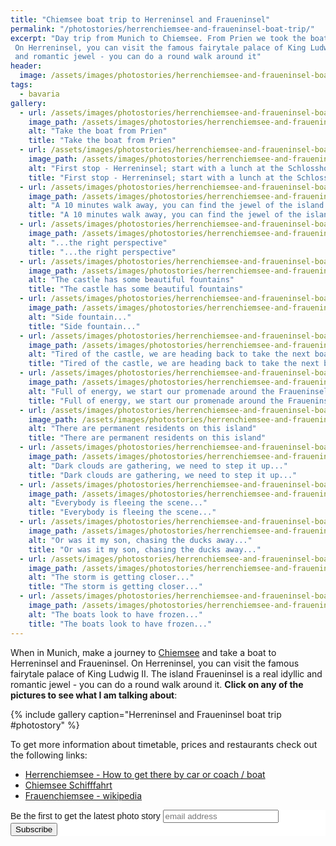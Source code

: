 ```yaml
---
title: "Chiemsee boat trip to Herreninsel and Fraueninsel"
permalink: "/photostories/herrenchiemsee-and-fraueninsel-boat-trip/"
excerpt: "Day trip from Munich to Chiemsee. From Prien we took the boat to two beautiful islands - Herreninsel and Fraueninsel. 
 On Herreninsel, you can visit the famous fairytale palace of King Ludwig II. The island Fraueninsel is a real idyllic 
 and romantic jewel - you can do a round walk around it"
header:
  image: /assets/images/photostories/herrenchiemsee-and-fraueninsel-boat-trip/header.png
tags:
  - bavaria 
gallery:
  - url: /assets/images/photostories/herrenchiemsee-and-fraueninsel-boat-trip/1-take-the-boat.JPG
    image_path: /assets/images/photostories/herrenchiemsee-and-fraueninsel-boat-trip/1-take-the-boat.JPG
    alt: "Take the boat from Prien"
    title: "Take the boat from Prien"
  - url: /assets/images/photostories/herrenchiemsee-and-fraueninsel-boat-trip/2-herrenchiemsee-lunch.JPG
    image_path: /assets/images/photostories/herrenchiemsee-and-fraueninsel-boat-trip/2-herrenchiemsee-lunch.JPG
    alt: "First stop - Herreninsel; start with a lunch at the Schlosshotel - good food with a nice view on the lake"
    title: "First stop - Herreninsel; start with a lunch at the Schlosshotel - good food with a nice view on the lake"
  - url: /assets/images/photostories/herrenchiemsee-and-fraueninsel-boat-trip/3-palace-of-king-ludwig-ii.png
    image_path: /assets/images/photostories/herrenchiemsee-and-fraueninsel-boat-trip/3-palace-of-king-ludwig-ii.png
    alt: "A 10 minutes walk away, you can find the jewel of the island - Ludwig's Number 2 Castle"
    title: "A 10 minutes walk away, you can find the jewel of the island - Ludwig's Number 2 Castle"
  - url: /assets/images/photostories/herrenchiemsee-and-fraueninsel-boat-trip/4-ludwigs-number-two-right-perspective.JPG
    image_path: /assets/images/photostories/herrenchiemsee-and-fraueninsel-boat-trip/4-ludwigs-number-two-right-perspective.JPG
    alt: "...the right perspective"
    title: "...the right perspective"
  - url: /assets/images/photostories/herrenchiemsee-and-fraueninsel-boat-trip/5-castle-fountain.JPG
    image_path: /assets/images/photostories/herrenchiemsee-and-fraueninsel-boat-trip/5-castle-fountain.JPG
    alt: "The castle has some beautiful fountains"
    title: "The castle has some beautiful fountains"
  - url: /assets/images/photostories/herrenchiemsee-and-fraueninsel-boat-trip/6-castle-side-fountain.JPG
    image_path: /assets/images/photostories/herrenchiemsee-and-fraueninsel-boat-trip/6-castle-side-fountain.JPG
    alt: "Side fountain..."
    title: "Side fountain..."
  - url: /assets/images/photostories/herrenchiemsee-and-fraueninsel-boat-trip/7-herrenchiemsee-belly-full-nap-time.JPG
    image_path: /assets/images/photostories/herrenchiemsee-and-fraueninsel-boat-trip/7-herrenchiemsee-belly-full-nap-time.JPG
    alt: "Tired of the castle, we are heading back to take the next boat to the Fraueninsel"
    title: "Tired of the castle, we are heading back to take the next boat to the Fraueninsel"
  - url: /assets/images/photostories/herrenchiemsee-and-fraueninsel-boat-trip/8-frauenchiemsee-bell-tower.JPG
    image_path: /assets/images/photostories/herrenchiemsee-and-fraueninsel-boat-trip/8-frauenchiemsee-bell-tower.JPG
    alt: "Full of energy, we start our promenade around the Fraueninsel"
    title: "Full of energy, we start our promenade around the Fraueninsel" 
  - url: /assets/images/photostories/herrenchiemsee-and-fraueninsel-boat-trip/9-frauenchiemsee-promenade-houses.JPG
    image_path: /assets/images/photostories/herrenchiemsee-and-fraueninsel-boat-trip/9-frauenchiemsee-promenade-houses.JPG
    alt: "There are permanent residents on this island"
    title: "There are permanent residents on this island"
  - url: /assets/images/photostories/herrenchiemsee-and-fraueninsel-boat-trip/10-frauenchiemsee-promenade-rain-is-coming.JPG
    image_path: /assets/images/photostories/herrenchiemsee-and-fraueninsel-boat-trip/10-frauenchiemsee-promenade-rain-is-coming.JPG
    alt: "Dark clouds are gathering, we need to step it up..."
    title: "Dark clouds are gathering, we need to step it up..." 
  - url: /assets/images/photostories/herrenchiemsee-and-fraueninsel-boat-trip/11-frauenchiemsee-promenade-everybody-is-fleeing-the-scene.JPG
    image_path: /assets/images/photostories/herrenchiemsee-and-fraueninsel-boat-trip/11-frauenchiemsee-promenade-everybody-is-fleeing-the-scene.JPG
    alt: "Everybody is fleeing the scene..."
    title: "Everybody is fleeing the scene..."
  - url: /assets/images/photostories/herrenchiemsee-and-fraueninsel-boat-trip/12-or-was-it-my-son-chasing-the-ducks-away.JPG
    image_path: /assets/images/photostories/herrenchiemsee-and-fraueninsel-boat-trip/12-or-was-it-my-son-chasing-the-ducks-away.JPG
    alt: "Or was it my son, chasing the ducks away..."
    title: "Or was it my son, chasing the ducks away..."
  - url: /assets/images/photostories/herrenchiemsee-and-fraueninsel-boat-trip/13-storm-is-coming-closer.JPG
    image_path: /assets/images/photostories/herrenchiemsee-and-fraueninsel-boat-trip/13-storm-is-coming-closer.JPG
    alt: "The storm is getting closer..."
    title: "The storm is getting closer..."    
  - url: /assets/images/photostories/herrenchiemsee-and-fraueninsel-boat-trip/14-the-boats-look-frozen.JPG
    image_path: /assets/images/photostories/herrenchiemsee-and-fraueninsel-boat-trip/14-the-boats-look-frozen.JPG
    alt: "The boats look to have frozen..."
    title: "The boats look to have frozen..."   
---
```


When in Munich, make a journey to [Chiemsee](https://en.wikipedia.org/wiki/Chiemsee) and take a boat to Herreninsel and Fraueninsel.
On Herreninsel, you can visit the famous fairytale palace of King Ludwig II. The island Fraueninsel is a real idyllic 
 and romantic jewel - you can do a round walk around it. **Click on any of the pictures to 
  see what I am talking about**:
  
 {% include gallery caption="Herreninsel and Fraueninsel boat trip #photostory" %}
 
 To get more information about timetable, prices and restaurants check out the following links:
  
* [Herrenchiemsee - How to get there by car or coach / boat](http://www.herrenchiemsee.de/englisch/tourist/howtoget.htm)
* [Chiemsee Schifffahrt](http://www.chiemsee-schifffahrt.de/en/home/)
* [Frauenchiemsee - wikipedia](https://en.wikipedia.org/wiki/Frauenchiemsee)
   
 
<!-- Begin MailChimp Signup Form -->
<link href="//cdn-images.mailchimp.com/embedcode/slim-10_7.css" rel="stylesheet" type="text/css">
<style type="text/css">
	#mc_embed_signup{background:#fff; clear:left; font:14px Helvetica,Arial,sans-serif; }
	/* Add your own MailChimp form style overrides in your site stylesheet or in this style block.
	   We recommend moving this block and the preceding CSS link to the HEAD of your HTML file. */
</style>
<div id="mc_embed_signup">
<form action="//adrianmatei.us16.list-manage.com/subscribe/post?u=711ed49399c4a65a8a8ecfc36&amp;id=b44f87f39a" method="post" id="mc-embedded-subscribe-form" name="mc-embedded-subscribe-form" class="validate" target="_blank" novalidate>
    <div id="mc_embed_signup_scroll">
	<label for="mce-EMAIL">Be the first to get the latest photo story</label>
	<input type="email" value="" name="EMAIL" class="email" id="mce-EMAIL" placeholder="email address" required>
    <!-- real people should not fill this in and expect good things - do not remove this or risk form bot signups-->
    <div style="position: absolute; left: -5000px;" aria-hidden="true"><input type="text" name="b_711ed49399c4a65a8a8ecfc36_b44f87f39a" tabindex="-1" value=""></div>
    <div class="clear"><input type="submit" value="Subscribe" name="subscribe" id="mc-embedded-subscribe" class="button"></div>
    </div>
</form>
</div>

<!--End mc_embed_signup-->
